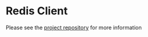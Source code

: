 # Redis Client
Please see the [project repository](https://github.com/thmarx/vert.x-busmod-redis) for more information




